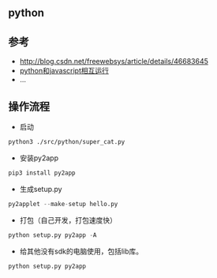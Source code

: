 ## python

## 参考

- http://blog.csdn.net/freewebsys/article/details/46683645
- [python和javascript相互运行](https://github.com/Distributive-Network/PythonMonkey)
- ...



## 操作流程

- 启动

```sh
python3 ./src/python/super_cat.py
```
- 安装py2app
```python
pip3 install py2app
```
- 生成setup.py
```python
py2applet --make-setup hello.py
```
- 打包（自己开发，打包速度快）
```python
python setup.py py2app -A
```
- 给其他没有sdk的电脑使用，包括lib库。
```python
python setup.py py2app
```